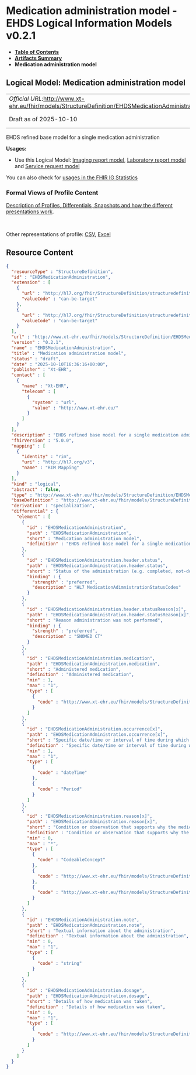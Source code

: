# Medication administration model - EHDS Logical Information Models v0.2.1

* [**Table of Contents**](toc.md)
* [**Artifacts Summary**](artifacts.md)
* **Medication administration model**

## Logical Model: Medication administration model 

| | |
| :--- | :--- |
| *Official URL*:http://www.xt-ehr.eu/fhir/models/StructureDefinition/EHDSMedicationAdministration | *Version*:0.2.1 |
| Draft as of 2025-10-10 | *Computable Name*:EHDSMedicationAdministration |

 
EHDS refined base model for a single medication administration 

**Usages:**

* Use this Logical Model: [Imaging report model](StructureDefinition-EHDSImagingReport.md), [Laboratory report model](StructureDefinition-EHDSLaboratoryReport.md) and [Service request model](StructureDefinition-EHDSServiceRequest.md)

You can also check for [usages in the FHIR IG Statistics](https://packages2.fhir.org/xig/xtehr.eu.ehds.models|current/StructureDefinition/EHDSMedicationAdministration)

### Formal Views of Profile Content

 [Description of Profiles, Differentials, Snapshots and how the different presentations work](http://build.fhir.org/ig/FHIR/ig-guidance/readingIgs.html#structure-definitions). 

 

Other representations of profile: [CSV](StructureDefinition-EHDSMedicationAdministration.csv), [Excel](StructureDefinition-EHDSMedicationAdministration.xlsx) 



## Resource Content

```json
{
  "resourceType" : "StructureDefinition",
  "id" : "EHDSMedicationAdministration",
  "extension" : [
    {
      "url" : "http://hl7.org/fhir/StructureDefinition/structuredefinition-type-characteristics",
      "valueCode" : "can-be-target"
    },
    {
      "url" : "http://hl7.org/fhir/StructureDefinition/structuredefinition-type-characteristics",
      "valueCode" : "can-be-target"
    }
  ],
  "url" : "http://www.xt-ehr.eu/fhir/models/StructureDefinition/EHDSMedicationAdministration",
  "version" : "0.2.1",
  "name" : "EHDSMedicationAdministration",
  "title" : "Medication administration model",
  "status" : "draft",
  "date" : "2025-10-10T16:36:16+00:00",
  "publisher" : "Xt-EHR",
  "contact" : [
    {
      "name" : "Xt-EHR",
      "telecom" : [
        {
          "system" : "url",
          "value" : "http://www.xt-ehr.eu/"
        }
      ]
    }
  ],
  "description" : "EHDS refined base model for a single medication administration",
  "fhirVersion" : "5.0.0",
  "mapping" : [
    {
      "identity" : "rim",
      "uri" : "http://hl7.org/v3",
      "name" : "RIM Mapping"
    }
  ],
  "kind" : "logical",
  "abstract" : false,
  "type" : "http://www.xt-ehr.eu/fhir/models/StructureDefinition/EHDSMedicationAdministration",
  "baseDefinition" : "http://www.xt-ehr.eu/fhir/models/StructureDefinition/EHDSDataSet",
  "derivation" : "specialization",
  "differential" : {
    "element" : [
      {
        "id" : "EHDSMedicationAdministration",
        "path" : "EHDSMedicationAdministration",
        "short" : "Medication administration model",
        "definition" : "EHDS refined base model for a single medication administration"
      },
      {
        "id" : "EHDSMedicationAdministration.header.status",
        "path" : "EHDSMedicationAdministration.header.status",
        "short" : "Status of the administration (e.g. completed, not-done, on-hold, in-progress, unknown)",
        "binding" : {
          "strength" : "preferred",
          "description" : "HL7 MedicationAdimnistrationStatusCodes"
        }
      },
      {
        "id" : "EHDSMedicationAdministration.header.statusReason[x]",
        "path" : "EHDSMedicationAdministration.header.statusReason[x]",
        "short" : "Reason administration was not performed",
        "binding" : {
          "strength" : "preferred",
          "description" : "SNOMED CT"
        }
      },
      {
        "id" : "EHDSMedicationAdministration.medication",
        "path" : "EHDSMedicationAdministration.medication",
        "short" : "Administered medication",
        "definition" : "Administered medication",
        "min" : 1,
        "max" : "1",
        "type" : [
          {
            "code" : "http://www.xt-ehr.eu/fhir/models/StructureDefinition/EHDSMedication"
          }
        ]
      },
      {
        "id" : "EHDSMedicationAdministration.occurrence[x]",
        "path" : "EHDSMedicationAdministration.occurrence[x]",
        "short" : "Specific date/time or interval of time during which the administration took place (or did not take place)",
        "definition" : "Specific date/time or interval of time during which the administration took place (or did not take place)",
        "min" : 1,
        "max" : "1",
        "type" : [
          {
            "code" : "dateTime"
          },
          {
            "code" : "Period"
          }
        ]
      },
      {
        "id" : "EHDSMedicationAdministration.reason[x]",
        "path" : "EHDSMedicationAdministration.reason[x]",
        "short" : "Condition or observation that supports why the medication was administered",
        "definition" : "Condition or observation that supports why the medication was administered",
        "min" : 0,
        "max" : "*",
        "type" : [
          {
            "code" : "CodeableConcept"
          },
          {
            "code" : "http://www.xt-ehr.eu/fhir/models/StructureDefinition/EHDSCondition"
          },
          {
            "code" : "http://www.xt-ehr.eu/fhir/models/StructureDefinition/EHDSObservation"
          }
        ]
      },
      {
        "id" : "EHDSMedicationAdministration.note",
        "path" : "EHDSMedicationAdministration.note",
        "short" : "Textual information about the administration",
        "definition" : "Textual information about the administration",
        "min" : 0,
        "max" : "1",
        "type" : [
          {
            "code" : "string"
          }
        ]
      },
      {
        "id" : "EHDSMedicationAdministration.dosage",
        "path" : "EHDSMedicationAdministration.dosage",
        "short" : "Details of how medication was taken",
        "definition" : "Details of how medication was taken",
        "min" : 0,
        "max" : "1",
        "type" : [
          {
            "code" : "http://www.xt-ehr.eu/fhir/models/StructureDefinition/EHDSDosage"
          }
        ]
      }
    ]
  }
}

```

